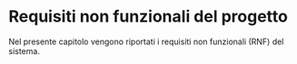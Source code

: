 
# Requisiti non funzionali del progetto
Nel presente capitolo vengono riportati i requisiti non funzionali (RNF) del sistema.

<div class="page-break"></div>

